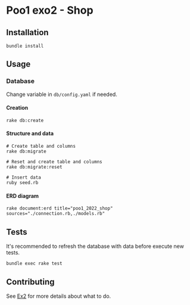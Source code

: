 # Poo1 exo2 - Shop

## Installation

```shell
bundle install
```

## Usage

### Database

Change variable in `db/config.yaml` if needed.

#### Creation

```shell
rake db:create
```

#### Structure and data

```shell
# Create table and columns
rake db:migrate

# Reset and create table and columns
rake db:migrate:reset

# Insert data
ruby seed.rb
```

#### ERD diagram

```shell
rake document:erd title="poo1_2022_shop" sources="./connection.rb,./models.rb"
```

## Tests

It's recommended to refresh the database with data before execute new tests.

```shell
bundle exec rake test
```

## Contributing

See [Ex2](Ex2.md) for more details about what to do.
